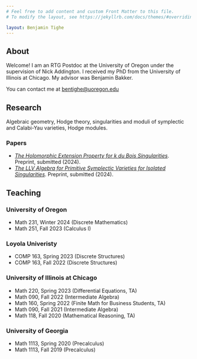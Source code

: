 ```yaml
---
# Feel free to add content and custom Front Matter to this file.
# To modify the layout, see https://jekyllrb.com/docs/themes/#overriding-theme-defaults

layout: Benjamin Tighe
---
```


## About

Welcome! I am an RTG Postdoc at the University of Oregon under the supervision of Nick Addington.  I received my PhD from the University of Illinois at Chicago.  My advisor was Benjamin Bakker.

You can contact me at bentighe@uoregon.edu

## Research

Algebraic geometry, Hodge theory, singularities and moduli of symplectic and Calabi-Yau varieties, Hodge modules. 

### Papers  
- [*The Holomorphic Extension Property for k du Bois Singularities*](https://arxiv.org/abs/2312.01245). Preprint, submitted (2024).
- [*The LLV Algebra for Primitive Symplectic Varieties for Isolated Singularities*](https://arxiv.org/abs/2211.06776). Preprint, submitted (2024).

## Teaching

### University of Oregon
- Math 231, Winter 2024 (Discrete Mathematics)
- Math 251, Fall 2023 (Calculus I)

### Loyola Univeristy
- COMP 163, Spring 2023 (Discrete Structures)
- COMP 163, Fall 2022 (Discrete Structures)

### University of Illinois at Chicago
- Math 220, Spring 2023 (Differential Equations, TA)
- Math 090, Fall 2022 (Intermediate Algebra)
- Math 160, Spring 2022 (Finite Math for Business Students, TA)
- Math 090, Fall 2021 (Intermediate Algebra)
- Math 118, Fall 2020 (Mathematical Reasoning, TA)

### University of Georgia
- Math 1113, Spring 2020 (Precalculus)
- Math 1113, Fall 2019 (Precalculus)

